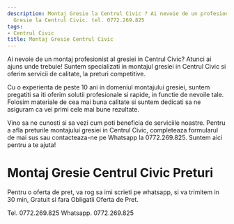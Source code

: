```yaml
---
description: Montaj Gresie la Centrul Civic ? Ai nevoie de un profesionist in Montaj
  Gresie la Centrul Civic. tel. 0772.269.825
tags:
- Centrul Civic
title: Montaj Gresie Centrul Civic
---
```



Ai nevoie de un montaj profesionist al gresiei in Centrul Civic? Atunci ai ajuns unde trebuie! Suntem specializati in montajul gresiei in Centrul Civic si oferim servicii de calitate, la preturi competitive. 

Cu o experienta de peste 10 ani in domeniul montajului gresiei, suntem pregatiti sa iti oferim solutii profesionale si rapide, in functie de nevoile tale. Folosim materiale de cea mai buna calitate si suntem dedicati sa ne asiguram ca vei primi cele mai bune rezultate. 

Vino sa ne cunosti si sa vezi cum poti beneficia de serviciile noastre. Pentru a afla preturile montajului gresiei in Centrul Civic, completeaza formularul de mai sus sau contacteaza-ne pe Whatsapp la 0772.269.825. Suntem aici pentru a te ajuta!

# Montaj Gresie Centrul Civic Preturi
Pentru o oferta de pret, va rog sa imi scrieti pe whatsapp, si va trimitem in 30 min, Gratuit si fara Obligatii Oferta de Pret.

Tel. 0772.269.825
Whatsapp. 0772.269.825